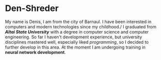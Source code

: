 # Den-Shreder
My name is Denis, I am from the city of Barnaul. I have been interested in computers and modern technologies since my childhood./
I graduated from ***Altai State University*** with a degree in computer science and computer engineering. So far I haven't development experience, but university disciplines mastered well, especially liked *programming*, so I decided to further develop in this area. At the moment I am undergoing training in **neural network development**.
